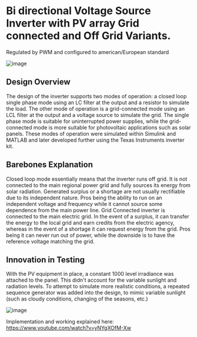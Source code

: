 #  Bi directional Voltage Source Inverter with PV array Grid connected and Off Grid Variants. 

Regulated by PWM and configured to american/European standard

![image](https://user-images.githubusercontent.com/89353805/130367878-7986d78b-58a0-4ed4-b5c3-c91bda2dbea7.png)

## Design Overview
The design of the inverter supports two modes of operation: a closed loop
single phase mode using an LC filter at the output and a resistor to simulate the load. The other mode of
operation is a grid-connected mode using an LCL filter at the output and a voltage source to simulate the
grid. The single phase mode is suitable for uninterrupted power supplies, while the grid-connected mode
is more suitable for photovoltaic applications such as solar panels. These modes of operation were
simulated within Simulink and MATLAB and later developed further using the Texas Instruments
inverter kit.

## Barebones Explanation
Closed loop mode essentially means that the inverter runs off grid. It is not connected to the main
regional power grid and fully sources its energy from solar radiation. Generated surplus or a shortage are
not usually rectifiable due to its independent nature. Pros being the ability to run on an independent
voltage and frequency while it cannot source some dependence from the main power line.
Grid Connected inverter is connected to the main electric grid. In the event of a surplus, it can transfer
the energy to the local grid and earn credits from the electric agency, whereas in the event of a shortage
it can request energy from the grid. Pros being it can never run out of power, while the downside is to
have the reference voltage matching the grid.

## Innovation in Testing

With the PV equipment in place, a constant 1000 level irradiance was attached to the panel. This didn't account for the variable sunlight and
radiation levels. To attempt to simulate more realistic conditions, a repeated sequence generator was
added into the design, to mimic variable sunlight (such as cloudy conditions, changing of the seasons,
etc.)


![image](https://user-images.githubusercontent.com/89353805/130368006-27811ea8-39fb-46d9-b089-9c325dddf979.png)


Implementation and working explained here: https://www.youtube.com/watch?v=yNYgXOfM-Xw

